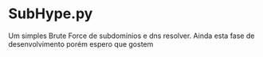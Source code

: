 # SubHype.py
Um simples Brute Force de subdomínios e dns resolver. Ainda esta fase de desenvolvimento porém espero que gostem
